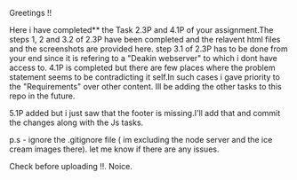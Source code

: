 Greetings !!

Here i have completed** the Task 2.3P and 4.1P of your assignment.The steps 1, 2 and 3.2 of 2.3P have been completed and the relavent html files and the screenshots are provided here.
step 3.1 of 2.3P has to be done from your end since it is refering to a "Deakin webserver" to which i dont have access to. 
4.1P is completed but there are few places where the problem statement seems to be contradicting it self.In such cases i gave priority to the "Requirements" over other content.
Ill be adding the other tasks to this repo in the future.

5.1P added but i just saw that the footer is missing.I'll add that and commit the changes along with the Js tasks.

p.s - ignore the .gitignore file ( im excluding the node server and the ice cream images there).
let me know if there are any issues.

Check before uploading !!.
Noice.
